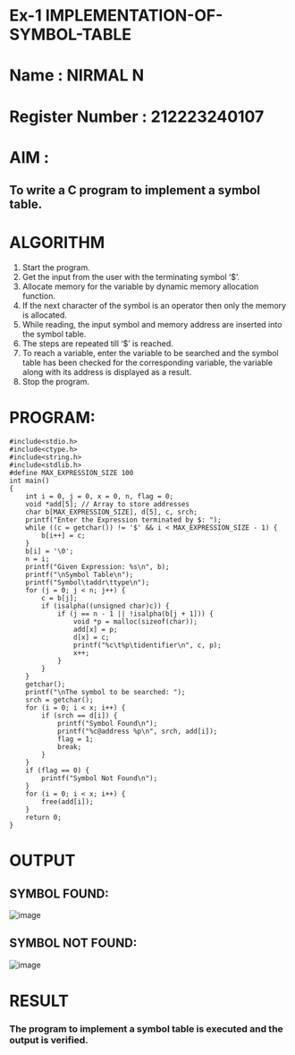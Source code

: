 # Ex-1 IMPLEMENTATION-OF-SYMBOL-TABLE
# Name : NIRMAL N
# Register Number : 212223240107
# AIM :
## To write a C program to implement a symbol table.
# ALGORITHM
1.	Start the program.
2.	Get the input from the user with the terminating symbol ‘$’.
3.	Allocate memory for the variable by dynamic memory allocation function.
4.	If the next character of the symbol is an operator then only the memory is allocated.
5.	While reading, the input symbol and memory address are inserted into the symbol table.
6.	The steps are repeated till ‘$’ is reached.
7.	To reach a variable, enter the variable to be searched and the symbol table has been checked for the corresponding variable, the variable along with its address is displayed as a result.
8.	Stop the program. 
# PROGRAM:
```
#include<stdio.h>
#include<ctype.h>
#include<string.h>
#include<stdlib.h>
#define MAX_EXPRESSION_SIZE 100
int main()
{
    int i = 0, j = 0, x = 0, n, flag = 0;
    void *add[5]; // Array to store addresses
    char b[MAX_EXPRESSION_SIZE], d[5], c, srch;
    printf("Enter the Expression terminated by $: ");
    while ((c = getchar()) != '$' && i < MAX_EXPRESSION_SIZE - 1) {
        b[i++] = c;
    }
    b[i] = '\0';
    n = i;
    printf("Given Expression: %s\n", b);
    printf("\nSymbol Table\n");
    printf("Symbol\taddr\ttype\n");
    for (j = 0; j < n; j++) {
        c = b[j];
        if (isalpha((unsigned char)c)) {
            if (j == n - 1 || !isalpha(b[j + 1])) {
                void *p = malloc(sizeof(char));
                add[x] = p;
                d[x] = c;
                printf("%c\t%p\tidentifier\n", c, p);
                x++;
            }
        }
    }
    getchar();
    printf("\nThe symbol to be searched: ");
    srch = getchar();
    for (i = 0; i < x; i++) {
        if (srch == d[i]) {
            printf("Symbol Found\n");
            printf("%c@address %p\n", srch, add[i]);
            flag = 1;
            break;
        }
    }
    if (flag == 0) {
        printf("Symbol Not Found\n");
    }
    for (i = 0; i < x; i++) {
        free(add[i]);
    }
    return 0;
}
```
#
#
#
#
#
#
#
#
#
#
#
# OUTPUT
## SYMBOL FOUND:
![image](https://github.com/user-attachments/assets/1a51ff3f-6e8b-4d7a-bb68-ed9066d8299d)
## SYMBOL NOT FOUND:
![image](https://github.com/user-attachments/assets/7570363e-fec2-4dcb-a2c5-ae159dbd6b6f)
#
#
#
#

# RESULT
### The program to implement a symbol table is executed and the output is verified.
